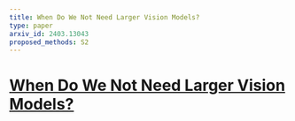 ```yaml
---
title: When Do We Not Need Larger Vision Models?
type: paper
arxiv_id: 2403.13043
proposed_methods: S2
---
```


# [When Do We Not Need Larger Vision Models?](https://arxiv.org/abs/2403.13043)